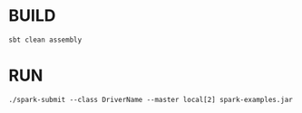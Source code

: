 # BUILD
    sbt clean assembly

# RUN
    ./spark-submit --class DriverName --master local[2] spark-examples.jar
